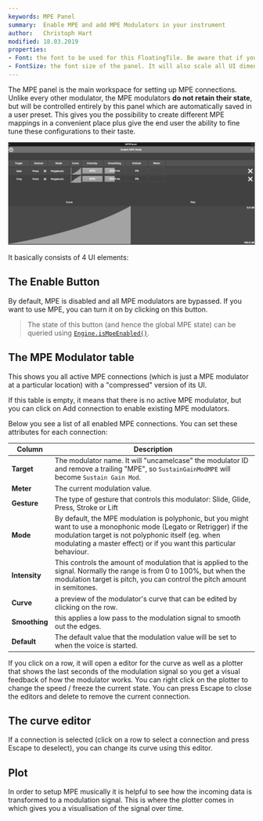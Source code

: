 ```yaml
---
keywords: MPE Panel
summary:  Enable MPE and add MPE Modulators in your instrument
author:   Christoph Hart
modified: 18.03.2019
properties: 
- Font: the font to be used for this FloatingTile. Be aware that if you use a custom font you need to load in a script at some time using [`Engine.loadFontAs()`](/scripting/scripting-api/engine#loadfontas) 
- FontSize: the font size of the panel. It will also scale all UI dimensions (table row height etc.) to fit the font.
---
```


The MPE panel is the main workspace for setting up MPE connections. Unlike every other modulator, the MPE modulators **do not retain their state**, but will be controlled entirely by this panel which are automatically saved in a user preset.
This gives you the possibility to create different MPE mappings in a convenient place plus give the end user the ability to fine tune these configurations to their taste.

![mpe_panel](/images/custom/mpe_panel.png) 

It basically consists of 4 UI elements:

## The Enable Button

By default, MPE is disabled and all MPE modulators are bypassed. If you want to use MPE, you can turn it on by clicking on this button.

> The state of this button (and hence the global MPE state) can be queried using [`Engine.isMpeEnabled()`](/scripting/scripting-api/engine#ismpeenabled).

## The MPE Modulator table

This shows you all active MPE connections (which is just a MPE modulator at a particular location) with a "compressed" version of its UI.

If this table is empty, it means that there is no active MPE modulator, but you can click on Add connection to enable existing MPE modulators.

Below you see a list of all enabled MPE connections. You can set these attributes for each connection:

| Column | Description |
| -- | ----------- |
| **Target**| The modulator name. It will \"uncamelcase\" the modulator ID and remove a trailing \"MPE\", so `SustainGainModMPE` will become `Sustain Gain Mod`. |
| **Meter** | The current modulation value. |
| **Gesture** | The type of gesture that controls this modulator: Slide, Glide, Press, Stroke or Lift |
| **Mode** | By default, the MPE modulation is polyphonic, but you might want to use a monophonic mode (Legato or Retrigger) if the modulation target is not polyphonic itself (eg. when modulating a master effect) or if you want this particular behaviour.|
| **Intensity** | This controls the amount of modulation that is applied to the signal. Normally the range is from 0 to 100%, but when the modulation target is pitch, you can control the pitch amount in semitones. |
| **Curve** | a preview of the modulator's curve that can be edited by clicking on the row. |
| **Smoothing** | this applies a low pass to the modulation signal to smooth out the edges. |
| **Default** | The default value that the modulation value will be set to when the voice is started. |
If you click on a row, it will open a editor for the curve as well as a plotter that shows the last seconds of the modulation signal so you get a visual feedback of how the modulator works. You can right click on the plotter to change the speed / freeze the current state.
You can press Escape to close the editors and delete to remove the current connection.

## The curve editor

If a connection is selected (click on a row to select a connection and press Escape to deselect), you can change its curve using this editor.

## Plot

In order to setup MPE musically it is helpful to see how the incoming data is transformed to a modulation signal. This is where the plotter comes in which gives you a visualisation of the signal over time.